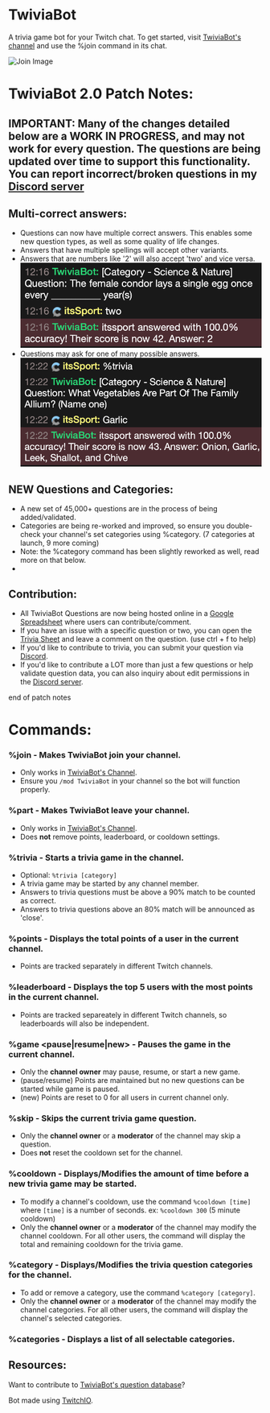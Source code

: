 # TwiviaBot

A trivia game bot for your Twitch chat. To get started, visit [TwiviaBot's channel](https://www.twitch.tv/twiviabot) and use the %join command in its chat. 

![Join Image](/images/join.png)



# TwiviaBot 2.0 Patch Notes:


## IMPORTANT: Many of the changes detailed below are a WORK IN PROGRESS, and may not work for every question. The questions are being updated over time to support this functionality. You can report incorrect/broken questions in my [Discord server](https://www.discord.gg/hMcbSTFCnU)


## Multi-correct answers:

  - Questions can now have multiple correct answers. This enables some new question types, as well as some quality of life changes.
  - Answers that have multiple spellings will accept other variants. 
  - Answers that are numbers like '2' will also accept 'two' and vice versa.
  ![Example](/images/two.png)
  - Questions may ask for one of many possible answers.
  ![Example](/images/garlic.png)


## NEW Questions and Categories: 
  - A new set of 45,000+ questions are in the process of being added/validated. 
  - Categories are being re-worked and improved, so ensure you double-check your channel's set categories using %category. (7 categories at launch, 9 more coming)
  - Note: the %category command has been slightly reworked as well, read more on that below.
  - 

## Contribution:
  - All TwiviaBot Questions are now being hosted online in a [Google Spreadsheet](https://docs.google.com/spreadsheets/d/1PJoXgEcnBGiFa60_I-YvuWdb9PpnXENzsj_WAoSTmNQ/edit?usp=sharing) where users can contribute/comment. 
  - If you have an issue with a specific question or two, you can open the [Trivia Sheet](https://docs.google.com/spreadsheets/d/1PJoXgEcnBGiFa60_I-YvuWdb9PpnXENzsj_WAoSTmNQ/edit?usp=sharing) and leave a comment on the question. (use ctrl + f to help)
  - If you'd like to contribute to trivia, you can submit your question via [Discord](https://www.discord.gg/hMcbSTFCnU). 
  - If you'd like to contribute a LOT more than just a few questions or help validate question data, you can also inquiry about edit permissions in the [Discord server](https://www.discord.gg/hMcbSTFCnU). 

end of patch notes



# Commands:

### %join - Makes TwiviaBot join your channel.
 - Only works in [TwiviaBot's Channel](https://www.twitch.tv/twiviabot).
 - Ensure you `/mod TwiviaBot` in your channel so the bot will function properly.

### %part - Makes TwiviaBot leave your channel.
 - Only works in [TwiviaBot's Channel](https://www.twitch.tv/twiviabot).
 - Does **not** remove points, leaderboard, or cooldown settings.

### %trivia - Starts a trivia game in the channel.
- Optional: `%trivia [category]`
- A trivia game may be started by any channel member.
- Answers to trivia questions must be above a 90% match to be counted as correct.
- Answers to trivia questions above an 80% match will be announced as 'close'.

### %points - Displays the total points of a user in the current channel.
- Points are tracked separately in different Twitch channels.

### %leaderboard - Displays the top 5 users with the most points in the current channel.
- Points are tracked separeately in different Twitch channels, so leaderboards will also be independent.

### %game <pause|resume|new> - Pauses the game in the current channel.
- Only the **channel owner** may pause, resume, or start a new game.
- (pause/resume) Points are maintained but no new questions can be started while game is paused.
- (new) Points are reset to 0 for all users in current channel only.

### %skip - Skips the current trivia game question.
- Only the **channel owner** or a **moderator** of the channel may skip a question.
- Does **not** reset the cooldown set for the channel. 

### %cooldown - Displays/Modifies the amount of time before a new trivia game may be started.
- To modify a channel's cooldown, use the command `%cooldown [time]` where `[time]` is a number of seconds. ex: `%cooldown 300` (5 minute cooldown)
- Only the **channel owner** or a **moderator** of the channel may modify the channel cooldown. For all other users, the command will display the total and remaining cooldown for the trivia game. 

### %category - Displays/Modifies the trivia question categories for the channel.
- To add or remove a category, use the command `%category [category]`.
- Only the **channel owner** or a **moderator** of the channel may modify the channel categories. For all other users, the command will display the channel's selected categories. 

### %categories - Displays a list of all selectable categories.

## Resources:

Want to contribute to [TwiviaBot's question database](https://docs.google.com/spreadsheets/d/1PJoXgEcnBGiFa60_I-YvuWdb9PpnXENzsj_WAoSTmNQ/edit?usp=sharing)?

Bot made using [TwitchIO](https://twitchio.dev/en/latest/index.html).
